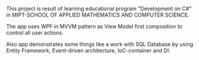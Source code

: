 This project is result of learning educational program "Development on C#" in MIPT-SCHOOL OF APPLIED MATHEMATICS AND COMPUTER SCIENCE.

The app uses WPF in MVVM pattern as View Model first composition to control all user actions.

Also app demonstrates some things like a work with SQL Database by using Entity Framework, Event-driven architecture, IoC-container and DI.
